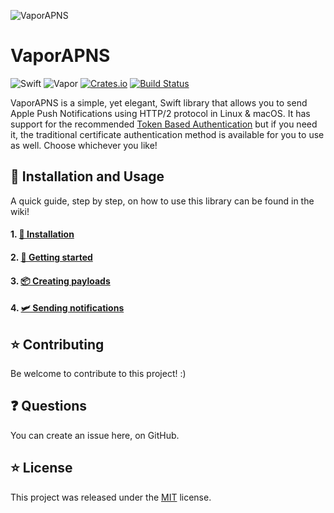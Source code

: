 ![VaporAPNS](https://cloud.githubusercontent.com/assets/4346200/19014987/344c5014-87fb-11e6-8727-3a687117c17e.png)

# VaporAPNS

![Swift](http://img.shields.io/badge/swift-5.1-brightgreen.svg)
![Vapor](https://img.shields.io/badge/Vapor-3.0-green.svg)
[![Crates.io](https://img.shields.io/crates/l/rustc-serialize.svg?maxAge=2592000)]()
[![Build Status](https://travis-ci.org/matthijs2704/vapor-apns.svg?branch=master)](https://travis-ci.org/matthijs2704/vapor-apns)

VaporAPNS is a simple, yet elegant, Swift library that allows you to send Apple Push Notifications using HTTP/2 protocol in Linux & macOS. It has support for the recommended [Token Based Authentication](https://developer.apple.com/videos/play/wwdc2016/724/) but if you need it, the traditional certificate authentication method is available for you to use as well. Choose whichever you like!

## 🚀 Installation and Usage

A quick guide, step by step, on how to use this library can be found in the wiki!
#### 1. [🔧 Installation](https://github.com/matthijs2704/vapor-apns/wiki/🔧-Installation)
#### 2. [🚀 Getting started](https://github.com/matthijs2704/vapor-apns/wiki/🚀-Getting-started)
#### 3. [📦 Creating payloads](https://github.com/matthijs2704/vapor-apns/wiki/📦-Creating-payloads)
#### 4. [🛩 Sending notifications](https://github.com/matthijs2704/vapor-apns/wiki/🛩-Sending-notifications)

## ⭐ Contributing

Be welcome to contribute to this project! :)

## ❓ Questions

You can create an issue here, on GitHub.

## ⭐ License

This project was released under the [MIT](LICENSE.md) license.
